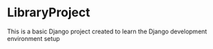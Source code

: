 # LibraryProject
This is a basic Django project created to learn the Django development environment setup
